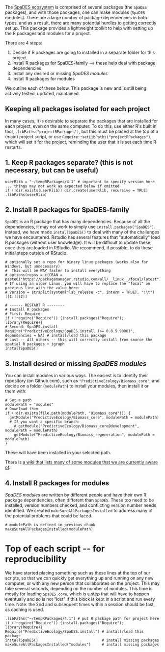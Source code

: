 The [SpaDES ecosystem](https://spades.predictiveecology.org) is comprised of several packages (the `SpaDES` packages), and with those packages, one can make modules (`SpaDES` modules). There are a large number of package dependencies in both types, and as a result, there are many potential hurdles to getting correctly set up. This package provides a lightweight toolkit to help with setting up the R packages and modules for a project.

There are 4 steps:

1. Decide if R packages are going to installed in a separate folder for this project.
2. Install R packages for SpaDES-family --> these help deal with package dependencies
3. Install any desired or missing *SpaDES modules*
4. Install R packages for modules

We outline each of these below. This package is new and is still being actively tested, updated, maintained.

## Keeping all packages isolated for each project

In many cases, it is desirable to separate the packages that are installed for each project, even on the same computer. 
To do this, use either R's built in tool, `.libPaths("projectRPackages")`, but this must be placed at the top of a (main) project script, or use `Require::setLibPaths("projectRPackages")`, which will set it for the project, reminding the user that it is set each time R restarts.

## 1. Keep R packages separate? (this is not necessary, but can be useful) 

```
userRlib = "~/tempRPackages/4.1" # important to specify version here ... things may not work as expected below if omitted
if (!dir.exists(userRlib)) dir.create(userRlib, recursive = TRUE)
.libPaths(userRlib)
```

## 2. Install R packages for SpaDES-family

`SpaDES` is an R package that has many dependencies. Because of all the dependencies, it may not work to simply use `install.packages("SpaDES")`. Instead, we have made `installSpaDES()` to deal with many of the challenges we have encountered. Rstudio has several features that "automatically" load R packages (without user knowledge). It will be difficult to update these, once they are loaded in RStudio. We recommend, if possible, to do these initial steps outside of RStudio.

```
# optionally set a repo for binary linux packages (works also for Windows, but unnecessary)
#  This will be WAY faster to install everything
# options(repos = c(CRAN = paste0("https://packagemanager.rstudio.com/all/__linux__/focal/latest")))
# If using an older Linux, you will have to replace the "focal" on previous line with the value here:
# version = strsplit(system("lsb_release -c", intern = TRUE), ":\t")[[1]][[2]]

# ------ RESTART R --------
# Install R packages 
# First: Require 
if (!require("Require")) {install.packages("Require"); library(Require)}
# Second: SpaDES.install
Require("PredictiveEcology/SpaDES.install (>= 0.0.5.9006)", dependencies = NA) # install/load this package
# Last -- All others -- this will correctly install from source the spatial R packages + igraph
installSpaDES()
```


## 3. Install desired or missing *SpaDES modules*

You can install modules in various ways. The easiest is to identify their repository (on Github.com), such as `"PredictiveEcology/Biomass_core"`, and decide on a folder (`modulePath`) to install your modules, then install it or them with:


```
# Set a path
modulePath = "modules"
# Download them
if (!dir.exists(file.path(modulePath, "Biomass_core"))) {
  getModule("PredictiveEcology/Biomass_core", modulePath = modulePath) 
  # If you want a specific branch:
	# getModule("PredictiveEcology/Biomass_core@development", modulePath = modulePath) 
	getModule("PredictiveEcology/Biomass_regeneration", modulePath = modulePath)
}
```

These will have been installed in your selected path. 

There is [a wiki that lists many of some modules that we are currently aware of](https://github.com/PredictiveEcology/SpaDES-modules/wiki/Current-modules-in-development).


## 4. Install R packages for modules


*SpaDES modules* are written by different people and have their own R package dependencies, often different than `SpaDES`. These too need to be installed, version numbers checked, and conflicting version number needs identified. We created `makeSureAllPackagesInstalled` to address many of the potential problems that could be faced.

```
# modulePath is defined in previous chunk
makeSureAllPackagesInstalled(modulePath)
```




# Top of each script -- for reproducibility

We have started placing something such as these lines at the top of our scripts, so that we can quickly get everything up and running on any new computer, or with any new person that collaborates on the project. This may take several seconds, depending on the number of modules. This time is mostly for loading `SpaDES.core`, which is a step that will have to happen eventually and so is not "lost" if this block is kept in a script and run every time. Note: the 2nd and subsequent times within a session should be fast, as caching is used.

```
.libPaths("~/tempRPackages/4.1") # put R package path for project here
if (!require("Require")) {install.packages("Require"); library(Require)}
Require("PredictiveEcology/SpaDES.install") # install/load this package
installSpaDES()                             # install missing packages
makeSureAllPackagesInstalled("modules")     # install missing packages
```



